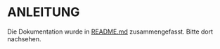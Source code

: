 # ANLEITUNG

Die Dokumentation wurde in [README.md](README.md) zusammengefasst. Bitte dort nachsehen.
